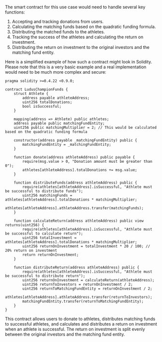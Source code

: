 

The smart contract for this use case would need to handle several key functions:

1. Accepting and tracking donations from users.
2. Calculating the matching funds based on the quadratic funding formula.
3. Distributing the matched funds to the athletes.
4. Tracking the success of the athletes and calculating the return on investment.
5. Distributing the return on investment to the original investors and the matching fund entity.

Here is a simplified example of how such a contract might look in Solidity. Please note that this is a very basic example and a real implementation would need to be much more complex and secure:

```solidity
pragma solidity >=0.4.22 <0.9.0;

contract LudusChampionFunds {
    struct Athlete {
        address payable athleteAddress;
        uint256 totalDonations;
        bool isSuccessful;
    }

    mapping(address => Athlete) public athletes;
    address payable public matchingFundEntity;
    uint256 public matchingMultiplier = 2; // This would be calculated based on the quadratic funding formula

    constructor(address payable _matchingFundEntity) public {
        matchingFundEntity = _matchingFundEntity;
    }

    function donate(address athleteAddress) public payable {
        require(msg.value > 0, "Donation amount must be greater than 0");
        athletes[athleteAddress].totalDonations += msg.value;
    }

    function distributeFunds(address athleteAddress) public {
        require(athletes[athleteAddress].isSuccessful, "Athlete must be successful to distribute funds");
        uint256 matchingFunds = athletes[athleteAddress].totalDonations * matchingMultiplier;
        athletes[athleteAddress].athleteAddress.transfer(matchingFunds);
    }

    function calculateReturn(address athleteAddress) public view returns(uint256) {
        require(athletes[athleteAddress].isSuccessful, "Athlete must be successful to calculate return");
        uint256 totalInvestment = athletes[athleteAddress].totalDonations * matchingMultiplier;
        uint256 returnOnInvestment = totalInvestment * 20 / 100; // 20% return on investment
        return returnOnInvestment;
    }

    function distributeReturn(address athleteAddress) public {
        require(athletes[athleteAddress].isSuccessful, "Athlete must be successful to distribute return");
        uint256 returnOnInvestment = calculateReturn(athleteAddress);
        uint256 returnToInvestors = returnOnInvestment / 2;
        uint256 returnToMatchingFundEntity = returnOnInvestment / 2;
        athletes[athleteAddress].athleteAddress.transfer(returnToInvestors);
        matchingFundEntity.transfer(returnToMatchingFundEntity);
    }
}
```

This contract allows users to donate to athletes, distributes matching funds to successful athletes, and calculates and distributes a return on investment when an athlete is successful. The return on investment is split evenly between the original investors and the matching fund entity.